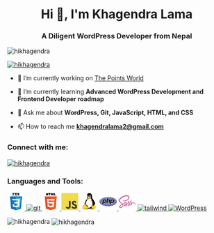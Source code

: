 <h1 align="center">Hi 👋, I'm Khagendra Lama</h1>
<h3 align="center">A Diligent WordPress Developer from Nepal</h3>

<p align="left"> <img src="https://komarev.com/ghpvc/?username=hikhagendra&label=Profile%20views&color=0e75b6&style=flat" alt="hikhagendra" /> </p>

<p align="left"> <a href="https://github.com/ryo-ma/github-profile-trophy"><img src="https://github-profile-trophy.vercel.app/?username=hikhagendra" alt="hikhagendra" /></a> </p>

- 🔭 I’m currently working on [The Points World](https://thepointsworld.com/)

- 🌱 I’m currently learning **Advanced WordPress Development and Frontend Developer roadmap**

- 💬 Ask me about **WordPress, Git, JavaScript, HTML, and CSS**

- 📫 How to reach me **khagendralama2@gmail.com**

<h3 align="left">Connect with me:</h3>
<p align="left">
<a href="https://linkedin.com/in/hikhagendra" target="blank"><img align="center" src="https://raw.githubusercontent.com/rahuldkjain/github-profile-readme-generator/master/src/images/icons/Social/linked-in-alt.svg" alt="hikhagendra" height="30" width="40" /></a>
</p>

<h3 align="left">Languages and Tools:</h3>
<p align="left"> <a href="https://www.w3schools.com/css/" target="_blank" rel="noreferrer"> <img src="https://raw.githubusercontent.com/devicons/devicon/master/icons/css3/css3-original-wordmark.svg" alt="css3" width="40" height="40"/> </a> <a href="https://git-scm.com/" target="_blank" rel="noreferrer"> <img src="https://www.vectorlogo.zone/logos/git-scm/git-scm-icon.svg" alt="git" width="40" height="40"/> </a> <a href="https://www.w3.org/html/" target="_blank" rel="noreferrer"> <img src="https://raw.githubusercontent.com/devicons/devicon/master/icons/html5/html5-original-wordmark.svg" alt="html5" width="40" height="40"/> </a> <a href="https://developer.mozilla.org/en-US/docs/Web/JavaScript" target="_blank" rel="noreferrer"> <img src="https://raw.githubusercontent.com/devicons/devicon/master/icons/javascript/javascript-original.svg" alt="javascript" width="40" height="40"/> </a> <a href="https://www.linux.org/" target="_blank" rel="noreferrer"> <img src="https://raw.githubusercontent.com/devicons/devicon/master/icons/linux/linux-original.svg" alt="linux" width="40" height="40"/> </a> <a href="https://www.php.net" target="_blank" rel="noreferrer"> <img src="https://raw.githubusercontent.com/devicons/devicon/master/icons/php/php-original.svg" alt="php" width="40" height="40"/> </a> <a href="https://sass-lang.com" target="_blank" rel="noreferrer"> <img src="https://raw.githubusercontent.com/devicons/devicon/master/icons/sass/sass-original.svg" alt="sass" width="40" height="40"/> </a> <a href="https://tailwindcss.com/" target="_blank" rel="noreferrer"> <img src="https://www.vectorlogo.zone/logos/tailwindcss/tailwindcss-icon.svg" alt="tailwind" width="40" height="40"/> </a> <a href="https://wordpress.org/" target="_blank" rel="noreferrer"> <img src="https://upload.wikimedia.org/wikipedia/commons/9/98/WordPress_blue_logo.svg" alt="WordPress" width="40" height="40"/> </a> </p>

<p><img align="left" src="https://github-readme-stats.vercel.app/api/top-langs?username=hikhagendra&show_icons=true&locale=en&layout=compact" alt="hikhagendra" /></p>

<p>&nbsp;<img align="center" src="https://github-readme-stats.vercel.app/api?username=hikhagendra&show_icons=true&locale=en" alt="hikhagendra" /></p>
